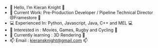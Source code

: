 - 👋 Hello, I’m Kieran Knight :wave:
- :movie_camera: Current Work: Pre-Production Developer / Pipeline Technical Director @Framestore :movie_camera:
- :computer: Experienced In: Python, Javascript, Java, C++ and MEL :computer:
- 👀 Interested in : Movies, Games, Rugby and Cycling 👀
- 🌱 Currently learning : 3D Rendering 🌱
- 📫 Email : kieransknight@gmail.com 📫

<!---
KieranKnight/KieranKnight is a ✨ special ✨ repository because its `README.md` (this file) appears on your GitHub profile.
You can click the Preview link to take a look at your changes.
--->
